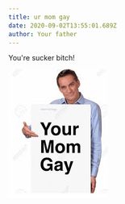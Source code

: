 ```yaml
---
title: ur mom gay
date: 2020-09-02T13:55:01.689Z
author: Your father
---
```

You're sucker bitch!

![](download.jpg)